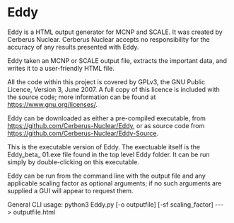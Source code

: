 # Eddy

Eddy is a HTML output generator for MCNP and SCALE. It was created by Cerberus Nuclear. Cerberus Nuclear accepts no 
responsibility for the accuracy of any results presented with Eddy. 

Eddy taken an MCNP or SCALE output file, extracts the important data, 
and writes it to a user-friendly HTML file. 

All the code within this project is covered by GPLv3, the GNU Public Licence, Version 3, June 2007. A full copy of this 
licence is included with the source code; more information can be found at <https://www.gnu.org/licenses/>.

Eddy can be downloaded as either a pre-compiled executable, from <https://github.com/Cerberus-Nuclear/Eddy>,
or as source code from <https://github.com/Cerberus-Nuclear/Eddy-Source>.

This is the executable version of Eddy. The exectuable itself is the Eddy_beta_
01.exe file found in the top level Eddy folder. It can be run simply by double-clicking on this executable.

Eddy can be run from the command line with the output file and any applicable scaling factor as optional arguments;
if no such arguments are supplied a GUI will appear to request them.

General CLI usage: python3 Eddy.py [-o outputfile] [-sf scaling_factor] ---> outputfile.html 

